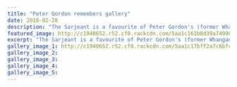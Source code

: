 ```yaml
---
title: "Peter Gordon remembers gallery"
date: 2018-02-28
description: "The Sarjeant is a favourite of Peter Gordon's (former Whanganui High School student)..."
featured_image: http://c1940652.r52.cf0.rackcdn.com/5aa1c161b8d39a7499000a4b/Peter-Gordon-chron-28-feb.jpg
excerpt: "The Sarjeant is a favourite of Peter Gordon's (former Whanganui High School student)."
gallery_image_1: http://c1940652.r52.cf0.rackcdn.com/5aa1c17bff2a7c6bfc000a2f/Peter-Gordon-nice-chron-28-feb.jpg
gallery_image_2: 
gallery_image_3: 
gallery_image_4: 
gallery_image_5: 
---
```

